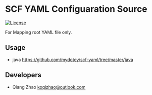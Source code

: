 # SCF YAML Configuaration Source

[![License](https://img.shields.io/badge/License-Apache%202.0-blue.svg)](https://opensource.org/licenses/Apache-2.0)

For Mapping root YAML file only.

## Usage

* java
  https://github.com/mydotey/scf-yaml/tree/master/java

## Developers

* Qiang Zhao <koqizhao@outlook.com>
